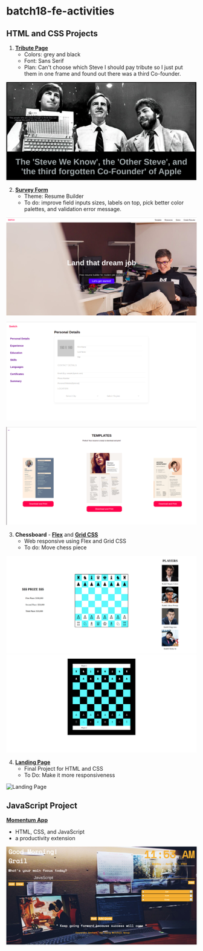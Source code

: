 # batch18-fe-activities

## HTML and CSS Projects
1. [**Tribute Page**](https://github.com/grailwilly/batch18-fe-activities/tree/main/tribute-page) 
    - Colors: grey and black
    - Font: Sans Serif
    - Plan: Can't choose which Steve I should pay tribute so I just put them in one frame and found out there was a third Co-founder.

![apple'sFounder](tribute-page/assets/tributePageScreenshot.png)

2. [**Survey Form**](https://github.com/grailwilly/batch18-fe-activities/tree/main/survey-form)
    - Theme: Resume Builder
    - To do: improve field inputs sizes, labels on top, pick better color palettes, and validation error message.

![Landing Page](survey-form/assets/landing-page.png)

![Form](survey-form/assets/form.png)

![Resume Templates](survey-form/assets/resume-templates.png)

3. **Chessboard** - [**Flex**](https://github.com/grailwilly/batch18-fe-activities/tree/main/chessboard-flex) and [**Grid CSS**](https://github.com/grailwilly/batch18-fe-activities/tree/main/chessboard-grid)
    - Web responsive using Flex and Grid CSS
    - To do: Move chess piece

  ![Chess Flex](chessboard-flex/asset/chess-flex.png)
  ![Chess Flex](chessboard-grid/asset/chess-grid.png)  

4. [**Landing Page**](https://github.com/grailwilly/batch18-fe-activities/tree/main/landing-page)
    - Final Project for HTML and CSS
    - To Do: Make it more responsiveness

![Landing Page](landing-page/assets/landing-page.png)

## JavaScript Project
[**Momentum App**](https://github.com/grailwilly/batch18-fe-activities/tree/main/momentum-app-js)
- HTML, CSS, and JavaScript
- a productivity extension

![Momentum App](momentum-app-js/assets/momentum-app-js.png)